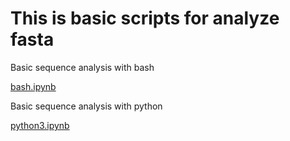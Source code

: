 # This is basic scripts for analyze fasta
Basic sequence analysis with bash   

[bash.ipynb](./bash.ipynb)  


Basic sequence analysis with python   

[python3.ipynb](./python3.ipynb)  
